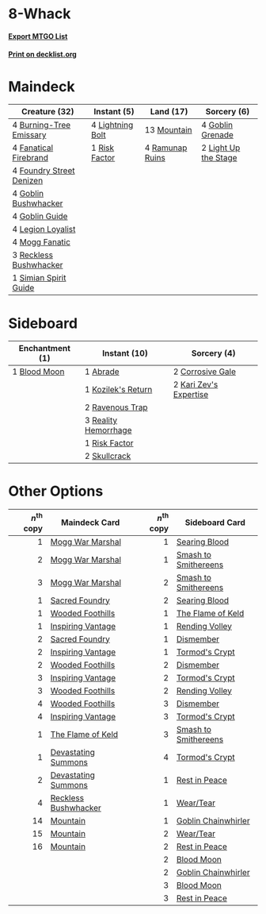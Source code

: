 # 8-Whack

#### [Export MTGO List](../collection/8-Whack/8-Whack.txt)
#### [Print on decklist.org](http://decklist.org/?deckmain=4%09Burning-Tree%20Emissary%0A4%09Fanatical%20Firebrand%0A4%09Foundry%20Street%20Denizen%0A4%09Goblin%20Bushwhacker%0A4%09Goblin%20Grenade%0A4%09Goblin%20Guide%0A4%09Legion%20Loyalist%0A2%09Light%20Up%20the%20Stage%0A4%09Lightning%20Bolt%0A4%09Mogg%20Fanatic%0A13%09Mountain%0A4%09Ramunap%20Ruins%0A3%09Reckless%20Bushwhacker%0A1%09Risk%20Factor%0A1%09Simian%20Spirit%20Guide&deckside=1%09Abrade%0A1%09Blood%20Moon%0A2%09Corrosive%20Gale%0A2%09Kari%20Zev's%20Expertise%0A1%09Kozilek's%20Return%0A2%09Ravenous%20Trap%0A3%09Reality%20Hemorrhage%0A1%09Risk%20Factor%0A2%09Skullcrack)
# Maindeck

|                                           Creature (32)                                           |                                      Instant (5)                                       |                                        Land (17)                                         |                                          Sorcery (6)                                          |
|---------------------------------------------------------------------------------------------------|----------------------------------------------------------------------------------------|------------------------------------------------------------------------------------------|-----------------------------------------------------------------------------------------------|
|4 [Burning-Tree Emissary](http://gatherer.wizards.com/Pages/Card/Details.aspx?multiverseid=426627) |4 [Lightning Bolt](http://gatherer.wizards.com/Pages/Card/Details.aspx?multiverseid=806)|13 [Mountain](http://gatherer.wizards.com/Pages/Card/Details.aspx?multiverseid=439859)    |4 [Goblin Grenade](http://gatherer.wizards.com/Pages/Card/Details.aspx?multiverseid=438485)    |
|4 [Fanatical Firebrand](http://gatherer.wizards.com/Pages/Card/Details.aspx?multiverseid=439758)   |1 [Risk Factor](http://gatherer.wizards.com/Pages/Card/Details.aspx?multiverseid=452863)|4 [Ramunap Ruins](http://gatherer.wizards.com/Pages/Card/Details.aspx?multiverseid=430870)|2 [Light Up the Stage](http://gatherer.wizards.com/Pages/Card/Details.aspx?multiverseid=457251)|
|4 [Foundry Street Denizen](http://gatherer.wizards.com/Pages/Card/Details.aspx?multiverseid=438478)|                                                                                        |                                                                                          |                                                                                               |
|4 [Goblin Bushwhacker](http://gatherer.wizards.com/Pages/Card/Details.aspx?multiverseid=177501)    |                                                                                        |                                                                                          |                                                                                               |
|4 [Goblin Guide](http://gatherer.wizards.com/Pages/Card/Details.aspx?multiverseid=425921)          |                                                                                        |                                                                                          |                                                                                               |
|4 [Legion Loyalist](http://gatherer.wizards.com/Pages/Card/Details.aspx?multiverseid=455759)       |                                                                                        |                                                                                          |                                                                                               |
|4 [Mogg Fanatic](http://gatherer.wizards.com/Pages/Card/Details.aspx?multiverseid=134748)          |                                                                                        |                                                                                          |                                                                                               |
|3 [Reckless Bushwhacker](http://gatherer.wizards.com/Pages/Card/Details.aspx?multiverseid=407626)  |                                                                                        |                                                                                          |                                                                                               |
|1 [Simian Spirit Guide](http://gatherer.wizards.com/Pages/Card/Details.aspx?multiverseid=442137)   |                                                                                        |                                                                                          |                                                                                               |


# Sideboard

|                                   Enchantment (1)                                    |                                         Instant (10)                                          |                                           Sorcery (4)                                           |
|--------------------------------------------------------------------------------------|-----------------------------------------------------------------------------------------------|-------------------------------------------------------------------------------------------------|
|1 [Blood Moon](http://gatherer.wizards.com/Pages/Card/Details.aspx?multiverseid=45386)|1 [Abrade](http://gatherer.wizards.com/Pages/Card/Details.aspx?multiverseid=430772)            |2 [Corrosive Gale](http://gatherer.wizards.com/Pages/Card/Details.aspx?multiverseid=230075)      |
|                                                                                      |1 [Kozilek's Return](http://gatherer.wizards.com/Pages/Card/Details.aspx?multiverseid=407608)  |2 [Kari Zev's Expertise](http://gatherer.wizards.com/Pages/Card/Details.aspx?multiverseid=423755)|
|                                                                                      |2 [Ravenous Trap](http://gatherer.wizards.com/Pages/Card/Details.aspx?multiverseid=197537)     |                                                                                                 |
|                                                                                      |3 [Reality Hemorrhage](http://gatherer.wizards.com/Pages/Card/Details.aspx?multiverseid=407610)|                                                                                                 |
|                                                                                      |1 [Risk Factor](http://gatherer.wizards.com/Pages/Card/Details.aspx?multiverseid=452863)       |                                                                                                 |
|                                                                                      |2 [Skullcrack](http://gatherer.wizards.com/Pages/Card/Details.aspx?multiverseid=366238)        |                                                                                                 |


# Other Options

|*n*<sup>th</sup> copy|                                         Maindeck Card                                         |*n*<sup>th</sup> copy|                                        Sideboard Card                                         |
|--------------------:|-----------------------------------------------------------------------------------------------|--------------------:|-----------------------------------------------------------------------------------------------|
|                    1|[Mogg War Marshal](http://gatherer.wizards.com/Pages/Card/Details.aspx?multiverseid=157924)    |                    1|[Searing Blood](http://gatherer.wizards.com/Pages/Card/Details.aspx?multiverseid=378483)       |
|                    2|[Mogg War Marshal](http://gatherer.wizards.com/Pages/Card/Details.aspx?multiverseid=157924)    |                    1|[Smash to Smithereens](http://gatherer.wizards.com/Pages/Card/Details.aspx?multiverseid=397795)|
|                    3|[Mogg War Marshal](http://gatherer.wizards.com/Pages/Card/Details.aspx?multiverseid=157924)    |                    2|[Smash to Smithereens](http://gatherer.wizards.com/Pages/Card/Details.aspx?multiverseid=397795)|
|                    1|[Sacred Foundry](http://gatherer.wizards.com/Pages/Card/Details.aspx?multiverseid=405106)      |                    2|[Searing Blood](http://gatherer.wizards.com/Pages/Card/Details.aspx?multiverseid=378483)       |
|                    1|[Wooded Foothills](http://gatherer.wizards.com/Pages/Card/Details.aspx?multiverseid=405116)    |                    1|[The Flame of Keld](http://gatherer.wizards.com/Pages/Card/Details.aspx?multiverseid=443011)   |
|                    1|[Inspiring Vantage](http://gatherer.wizards.com/Pages/Card/Details.aspx?multiverseid=417819)   |                    1|[Rending Volley](http://gatherer.wizards.com/Pages/Card/Details.aspx?multiverseid=394663)      |
|                    2|[Sacred Foundry](http://gatherer.wizards.com/Pages/Card/Details.aspx?multiverseid=405106)      |                    1|[Dismember](http://gatherer.wizards.com/Pages/Card/Details.aspx?multiverseid=382182)           |
|                    2|[Inspiring Vantage](http://gatherer.wizards.com/Pages/Card/Details.aspx?multiverseid=417819)   |                    1|[Tormod's Crypt](http://gatherer.wizards.com/Pages/Card/Details.aspx?multiverseid=389723)      |
|                    2|[Wooded Foothills](http://gatherer.wizards.com/Pages/Card/Details.aspx?multiverseid=405116)    |                    2|[Dismember](http://gatherer.wizards.com/Pages/Card/Details.aspx?multiverseid=382182)           |
|                    3|[Inspiring Vantage](http://gatherer.wizards.com/Pages/Card/Details.aspx?multiverseid=417819)   |                    2|[Tormod's Crypt](http://gatherer.wizards.com/Pages/Card/Details.aspx?multiverseid=389723)      |
|                    3|[Wooded Foothills](http://gatherer.wizards.com/Pages/Card/Details.aspx?multiverseid=405116)    |                    2|[Rending Volley](http://gatherer.wizards.com/Pages/Card/Details.aspx?multiverseid=394663)      |
|                    4|[Wooded Foothills](http://gatherer.wizards.com/Pages/Card/Details.aspx?multiverseid=405116)    |                    3|[Dismember](http://gatherer.wizards.com/Pages/Card/Details.aspx?multiverseid=382182)           |
|                    4|[Inspiring Vantage](http://gatherer.wizards.com/Pages/Card/Details.aspx?multiverseid=417819)   |                    3|[Tormod's Crypt](http://gatherer.wizards.com/Pages/Card/Details.aspx?multiverseid=389723)      |
|                    1|[The Flame of Keld](http://gatherer.wizards.com/Pages/Card/Details.aspx?multiverseid=443011)   |                    3|[Smash to Smithereens](http://gatherer.wizards.com/Pages/Card/Details.aspx?multiverseid=397795)|
|                    1|[Devastating Summons](http://gatherer.wizards.com/Pages/Card/Details.aspx?multiverseid=194927) |                    4|[Tormod's Crypt](http://gatherer.wizards.com/Pages/Card/Details.aspx?multiverseid=389723)      |
|                    2|[Devastating Summons](http://gatherer.wizards.com/Pages/Card/Details.aspx?multiverseid=194927) |                    1|[Rest in Peace](http://gatherer.wizards.com/Pages/Card/Details.aspx?multiverseid=442021)       |
|                    4|[Reckless Bushwhacker](http://gatherer.wizards.com/Pages/Card/Details.aspx?multiverseid=407626)|                    1|[Wear/Tear](http://gatherer.wizards.com/Pages/Card/Details.aspx?multiverseid=368950)           |
|                   14|[Mountain](http://gatherer.wizards.com/Pages/Card/Details.aspx?multiverseid=439859)            |                    1|[Goblin Chainwhirler](http://gatherer.wizards.com/Pages/Card/Details.aspx?multiverseid=443017) |
|                   15|[Mountain](http://gatherer.wizards.com/Pages/Card/Details.aspx?multiverseid=439859)            |                    2|[Wear/Tear](http://gatherer.wizards.com/Pages/Card/Details.aspx?multiverseid=368950)           |
|                   16|[Mountain](http://gatherer.wizards.com/Pages/Card/Details.aspx?multiverseid=439859)            |                    2|[Rest in Peace](http://gatherer.wizards.com/Pages/Card/Details.aspx?multiverseid=442021)       |
|                     |                                                                                               |                    2|[Blood Moon](http://gatherer.wizards.com/Pages/Card/Details.aspx?multiverseid=45386)           |
|                     |                                                                                               |                    2|[Goblin Chainwhirler](http://gatherer.wizards.com/Pages/Card/Details.aspx?multiverseid=443017) |
|                     |                                                                                               |                    3|[Blood Moon](http://gatherer.wizards.com/Pages/Card/Details.aspx?multiverseid=45386)           |
|                     |                                                                                               |                    3|[Rest in Peace](http://gatherer.wizards.com/Pages/Card/Details.aspx?multiverseid=442021)       |


